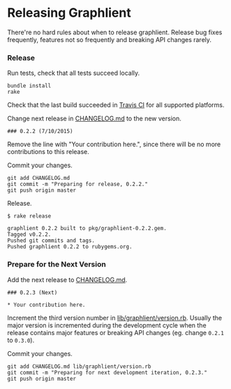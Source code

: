 # Releasing Graphlient

There're no hard rules about when to release graphlient. Release bug fixes frequently, features not so frequently and breaking API changes rarely.

### Release

Run tests, check that all tests succeed locally.

```
bundle install
rake
```

Check that the last build succeeded in [Travis CI](https://travis-ci.org/dblock/graphlient) for all supported platforms.

Change next release in [CHANGELOG.md](CHANGELOG.md) to the new version.

```
### 0.2.2 (7/10/2015)
```

Remove the line with "Your contribution here.", since there will be no more contributions to this release.

Commit your changes.

```
git add CHANGELOG.md
git commit -m "Preparing for release, 0.2.2."
git push origin master
```

Release.

```
$ rake release

graphlient 0.2.2 built to pkg/graphlient-0.2.2.gem.
Tagged v0.2.2.
Pushed git commits and tags.
Pushed graphlient 0.2.2 to rubygems.org.
```

### Prepare for the Next Version

Add the next release to [CHANGELOG.md](CHANGELOG.md).

```
### 0.2.3 (Next)

* Your contribution here.
```

Increment the third version number in [lib/graphlient/version.rb](lib/graphlient/version.rb). Usually the major version is incremented during the development cycle when the release contains major features or breaking API changes (eg. change `0.2.1` to `0.3.0`).

Commit your changes.

```
git add CHANGELOG.md lib/graphlient/version.rb
git commit -m "Preparing for next development iteration, 0.2.3."
git push origin master
```
